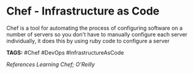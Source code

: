 # Chef - Infrastructure as Code

Chef is a tool for automating the process of configuring software on a number of servers so you don't have to manually configure each server individually, it does this by using ruby code to configure a server




__TAGS:__
#Chef #DevOps #InfrastructureAsCode

_References_
_Learning Chef; O'Reilly_


